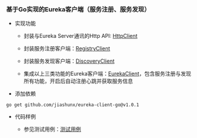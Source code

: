 
### 基于Go实现的Eureka客户端（服务注册、服务发现）

- 实现功能

   - 封装与Eureka Server通讯的Http API: [HttpClient](./client/http.go)

   - 封装服务注册客户端：[RegistryClient](./client/registry.go)

   - 封装服务发现客户端：[DiscoveryClient](./client/discovery.go)

   - 集成以上三类功能的Eureka客户端：[EurekaClient](./client/client.go)，包含服务注册与发现所有功能，开启后自动注册心跳并获取服务信息

- 添加依赖

```shell
go get github.com/jiashunx/eureka-client-go@v1.0.1
```

- 代码样例

   - 参见测试用例：[测试用例](./client/client_test.go)

